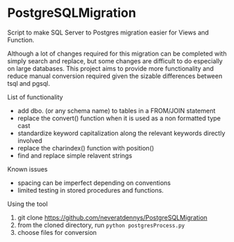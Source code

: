 # PostgreSQLMigration
Script to make SQL Server to Postgres migration easier for Views and Function.

Although a lot of changes required for this migration can be completed with simply search and replace, but some changes are difficult to do especially on large databases. This project aims to provide more functionality and reduce manual conversion required given the sizable differences between tsql and pgsql.

List of functionality
- add dbo. (or any schema name) to tables in a FROM/JOIN statement
- replace the convert() function when it is used as a non formatted type cast
- standardize keyword capitalization along the relevant keywords directly involved
- replace the charindex() function with position()
- find and replace simple relavent strings

Known issues
- spacing can be imperfect depending on conventions
- limited testing in stored procedures and functions.

Using the tool
1. git clone https://github.com/neveratdennys/PostgreSQLMigration
2. from the cloned directory, run `python postgresProcess.py`
3. choose files for conversion
